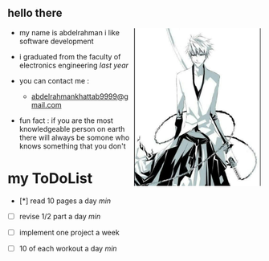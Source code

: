 ## hello there

<img align='right' src="https://github.com/abood-eg/abood-eg/blob/master/images/ichigo.jpg" width='50%' >

- my name is abdelrahman i like software development
 

- i graduated from the faculty of electronics engineering *last year*

- you can contact me :
     - abdelrahmankhattab9999@gmail.com

- fun fact : if you are the most knowledgeable person on earth there will always be somone who knows something that you don't

# my ToDoList

- [*] read 10 pages a day *min*
- [ ] revise 1/2 part a day *min*
- [ ] implement one project a week 
- [ ] 10 of each workout a day *min*



